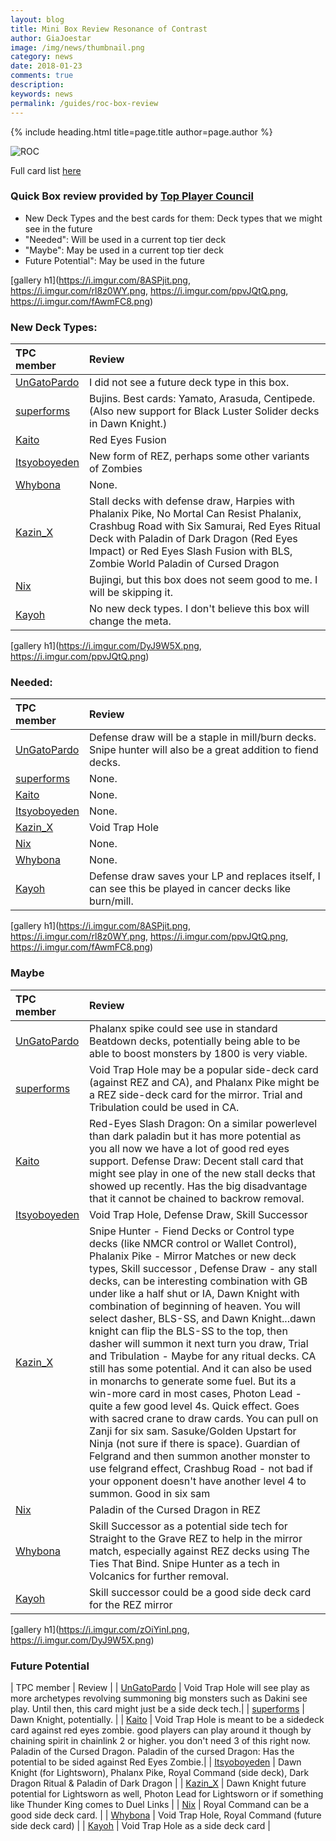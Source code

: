 ```yaml
---
layout: blog
title: Mini Box Review Resonance of Contrast
author: GiaJoestar
image: /img/news/thumbnail.png
category: news
date: 2018-01-23
comments: true
description: 
keywords: news
permalink: /guides/roc-box-review
---
```


{% include heading.html title=page.title author=page.author %}

![ROC](https://i.imgur.com/KCl1rqR.png)

Full card list [here](https:lol.com)

### Quick Box review provided by [Top Player Council](https://duellinksmeta.netlify.com/top-player-council/)

- New Deck Types and the best cards for them: Deck types that we might see in the future
- "Needed": Will be used in a current top tier deck
- "Maybe": May be used in a current top tier deck
- Future Potential": May be used in the future

[gallery h1](https://i.imgur.com/8ASPjit.png, https://i.imgur.com/rl8z0WY.png, https://i.imgur.com/ppvJQtQ.png, https://i.imgur.com/fAwmFC8.png)

### New Deck Types:

| TPC member | Review |
| :------- | :---- |
| [UnGatoPardo](https://duellinksmeta.netlify.com/authors/ungatopardo.html) | I did not see a future deck type in this box. |
| [superforms](https://duellinksmeta.netlify.com/authors/superforms.html) | Bujins. Best cards: Yamato, Arasuda, Centipede. (Also new support for Black Luster Solider decks in Dawn Knight.) | 
| [Kaito](https://duellinksmeta.netlify.com/authors/kaito.html) | Red Eyes Fusion |
| [Itsyoboyeden](https://duellinksmeta.netlify.com/authors/itsyoboyeden.html) | New form of REZ, perhaps some other variants of Zombies |
| [Whybona](https://duellinksmeta.netlify.com/authors/Whybona.html) | None. |
| [Kazin_X](https://duellinksmeta.netlify.com/authors/kazinx.html) | Stall decks with defense draw, Harpies with Phalanix Pike, No Mortal Can Resist Phalanix, Crashbug Road with Six Samurai, Red Eyes Ritual Deck with Paladin of Dark Dragon (Red Eyes Impact) or Red Eyes Slash Fusion with BLS, Zombie World Paladin of Cursed Dragon |
| [Nix](https://duellinksmeta.netlify.com/authors/nix.html) | Bujingi, but this box does not seem good to me. I will be skipping it. |
| [Kayoh](https://duellinksmeta.netlify.com/authors/Kayoh.html) | No new deck types. I don't believe this box will change the meta. |

[gallery h1](https://i.imgur.com/DyJ9W5X.png, https://i.imgur.com/ppvJQtQ.png)

### Needed:

| TPC member | Review |
| :------- | :---- |
| [UnGatoPardo](https://duellinksmeta.netlify.com/authors/ungatopardo.html) | Defense draw will be a staple in mill/burn decks. Snipe hunter will also be a great addition to fiend decks. |
| [superforms](https://duellinksmeta.netlify.com/authors/superforms.html) | None. |
| [Kaito](https://duellinksmeta.netlify.com/authors/kaito.html) | None. |
| [Itsyoboyeden](https://duellinksmeta.netlify.com/authors/itsyoboyeden.html) | None. |
| [Kazin_X](https://duellinksmeta.netlify.com/authors/kazinx.html) | Void Trap Hole |
| [Nix](https://duellinksmeta.netlify.com/authors/nix.html) | None. |
| [Whybona](https://duellinksmeta.netlify.com/authors/Whybona.html) | None. |
| [Kayoh](https://duellinksmeta.netlify.com/authors/Kayoh.html) | Defense draw saves your LP and replaces itself, I can see this be played in cancer decks like burn/mill. |

[gallery h1](https://i.imgur.com/8ASPjit.png, https://i.imgur.com/rl8z0WY.png, https://i.imgur.com/ppvJQtQ.png, https://i.imgur.com/fAwmFC8.png)

### Maybe

| TPC member | Review |
| :------- | :---- |
| [UnGatoPardo](https://duellinksmeta.netlify.com/authors/ungatopardo.html) | Phalanx spike could see use in standard Beatdown decks, potentially being able to be able to boost monsters by 1800 is very viable. |
| [superforms](https://duellinksmeta.netlify.com/authors/superforms.html) | Void Trap Hole may be a popular side-deck card (against REZ and CA), and Phalanx Pike might be a REZ side-deck card for the mirror. Trial and Tribulation could be used in CA. |
| [Kaito](https://duellinksmeta.netlify.com/authors/kaito.html) | Red-Eyes Slash Dragon: On a similar powerlevel than dark paladin but it has more potential as you all now we have a lot of good red eyes support. Defense Draw: Decent stall card that might see play in one of the new stall decks that showed up recently. Has the big disadvantage that it cannot be chained to backrow removal. |
| [Itsyoboyeden](https://duellinksmeta.netlify.com/authors/itsyoboyeden.html) | Void Trap Hole, Defense Draw, Skill Successor |
| [Kazin_X](https://duellinksmeta.netlify.com/authors/kazinx.html) | Snipe Hunter - Fiend Decks or Control type decks (like NMCR control or Wallet Control), Phalanix Pike - Mirror Matches or new deck types, Skill successor , Defense Draw - any stall decks, can be interesting combination with GB under like a half shut or IA, Dawn Knight with combination of beginning of heaven. You will select dasher, BLS-SS, and Dawn Knight...dawn knight can flip the BLS-SS to the top, then dasher will summon it next turn you draw, Trial and Tribulation - Maybe for any ritual decks. CA still has some potential. And it can also be used in monarchs to generate some fuel. But its a win-more card in most cases, Photon Lead - quite a few good level 4s. Quick effect. Goes with sacred crane to draw cards. You can pull on Zanji for six sam. Sasuke/Golden Upstart for Ninja (not sure if there is space). Guardian of Felgrand and then summon another monster to use felgrand effect, Crashbug Road - not bad if your opponent doesn't have another level 4 to summon. Good in six sam |
| [Nix](https://duellinksmeta.netlify.com/authors/nix.html) | Paladin of the Cursed Dragon in REZ |
| [Whybona](https://duellinksmeta.netlify.com/authors/Whybona.html) | Skill Successor as a potential side tech for Straight to the Grave REZ to help in the mirror match, especially against REZ decks using The Ties That Bind. Snipe Hunter as a tech in Volcanics for further removal. |
| [Kayoh](https://duellinksmeta.netlify.com/authors/Kayoh.html) | Skill successor could be a good side deck card for the REZ mirror |

[gallery h1](https://i.imgur.com/zOiYinI.png, https://i.imgur.com/DyJ9W5X.png)

### Future Potential

| TPC member | Review |
| [UnGatoPardo](https://duellinksmeta.netlify.com/authors/ungatopardo.html) | Void Trap Hole will see play as more archetypes revolving summoning big monsters such as Dakini see play. Until then, this card might just be a side deck tech.|
| [superforms](https://duellinksmeta.netlify.com/authors/superforms.html) | Dawn Knight, potentially. |
| [Kaito](https://duellinksmeta.netlify.com/authors/kaito.html) | Void Trap Hole is meant to be a sidedeck card against red eyes zombie. good players can play around it though by chaining spirit in chainlink 2 or higher. you don't need 3 of this right now. Paladin of the Cursed Dragon.  Paladin of the cursed Dragon: Has the potential to be sided against Red Eyes Zombie.|
| [Itsyoboyeden](https://duellinksmeta.netlify.com/authors/itsyoboyeden.html) | Dawn Knight (for Lightsworn), Phalanx Pike, Royal Command (side deck), Dark Dragon Ritual & Paladin of Dark Dragon |
| [Kazin_X](https://duellinksmeta.netlify.com/authors/kazinx.html) | Dawn Knight future potential for Lightsworn as well, Photon Lead for Lightsworn or if something like Thunder King comes to Duel Links |
| [Nix](https://duellinksmeta.netlify.com/authors/nix.html) | Royal Command can be a good side deck card. |
| [Whybona](https://duellinksmeta.netlify.com/authors/Whybona.html) | Void Trap Hole, Royal Command (future side deck card) |
| [Kayoh](https://duellinksmeta.netlify.com/authors/Kayoh.html) | Void Trap Hole as a side deck card |
